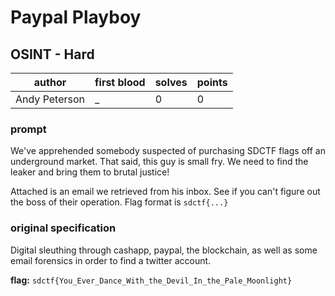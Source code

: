 # Paypal Playboy
## OSINT - Hard
| author | first blood | solves | points |
| --- | --- | --- | --- |
| Andy Peterson | _ | 0 | 0 |
### prompt
We've apprehended somebody suspected of purchasing SDCTF flags off an underground market. That said, this guy is small fry. We need to find the leaker and bring them to brutal justice! 

Attached is an email we retrieved from his inbox. See if you can't figure out the boss of their operation. 
Flag format is `sdctf{...}`

### original specification
Digital sleuthing through cashapp, paypal, the blockchain, as well as some email forensics in order to find a twitter account.

**flag:** `sdctf{You_Ever_Dance_With_the_Devil_In_the_Pale_Moonlight}`

